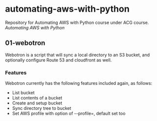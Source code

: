 # automating-aws-with-python

Repository for Automating AWS with Python course under ACG course.
*Automating AWS with Python*

## 01-webotron

Webotron is a script that will sync a local directory to an S3 bucket,
and optionally configure Route 53 and cloudfront as well.

### Features

Webotron currently has the following features included again, as follows:

- List bucket
- List contents of a bucket
- Create and setup bucket
- Sync directory tree to bucket
- Set AWS profile with option of --profile=<profileName>, default set too
